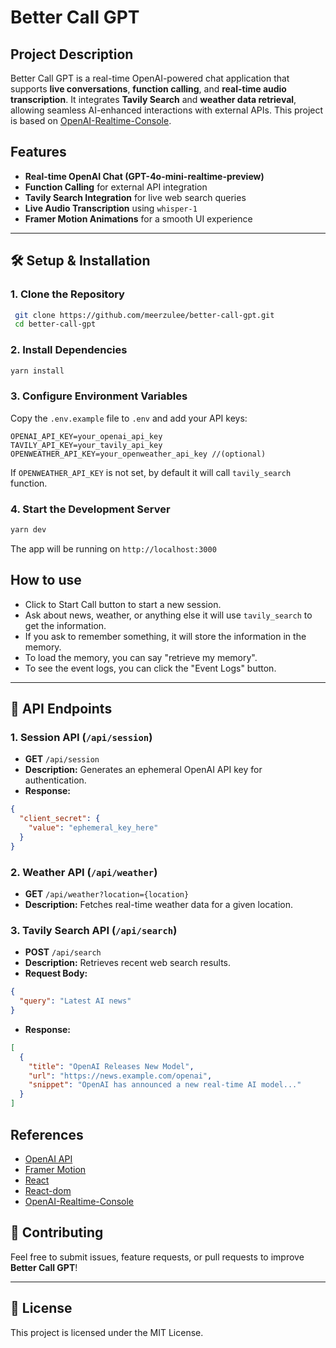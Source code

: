 # Better Call GPT

## Project Description
Better Call GPT is a real-time OpenAI-powered chat application that supports **live conversations**, **function calling**, and **real-time audio transcription**. It integrates **Tavily Search** and **weather data retrieval**, allowing seamless AI-enhanced interactions with external APIs.
This project is based on [OpenAI-Realtime-Console](https://github.com/openai/openai-realtime-console).


## Features
- **Real-time OpenAI Chat (GPT-4o-mini-realtime-preview)**
- **Function Calling** for external API integration
- **Tavily Search Integration** for live web search queries
- **Live Audio Transcription** using `whisper-1`
- **Framer Motion Animations** for a smooth UI experience

---

## 🛠️ Setup & Installation

### **1. Clone the Repository**
```sh
 git clone https://github.com/meerzulee/better-call-gpt.git
 cd better-call-gpt
```

### **2. Install Dependencies**
```sh
yarn install
```

### **3. Configure Environment Variables**
Copy the `.env.example` file to `.env` and add your API keys:
```env
OPENAI_API_KEY=your_openai_api_key
TAVILY_API_KEY=your_tavily_api_key
OPENWEATHER_API_KEY=your_openweather_api_key //(optional)
```

If `OPENWEATHER_API_KEY` is not set, by default it will call `tavily_search` function.

### **4. Start the Development Server**
```sh
yarn dev
```

The app will be running on `http://localhost:3000`

## How to use

- Click to Start Call button to start a new session.
- Ask about news, weather, or anything else it will use `tavily_search` to get the information.
- If you ask to remember something, it will store the information in the memory.
- To load the memory, you can say "retrieve my memory".
- To see the event logs, you can click the "Event Logs" button.

---
## 🔌 API Endpoints

### **1. Session API (`/api/session`)**
- **GET** `/api/session`
- **Description:** Generates an ephemeral OpenAI API key for authentication.
- **Response:**
```json
{
  "client_secret": {
    "value": "ephemeral_key_here"
  }
}
```

### **2. Weather API (`/api/weather`)**
- **GET** `/api/weather?location={location}`
- **Description:** Fetches real-time weather data for a given location.


### **3. Tavily Search API (`/api/search`)**
- **POST** `/api/search`
- **Description:** Retrieves recent web search results.
- **Request Body:**
```json
{
  "query": "Latest AI news"
}
```
- **Response:**
```json
[
  {
    "title": "OpenAI Releases New Model",
    "url": "https://news.example.com/openai",
    "snippet": "OpenAI has announced a new real-time AI model..."
  }
]
```

## References
- [OpenAI API](https://platform.openai.com/docs/api-reference)
- [Framer Motion](https://www.framer.com/motion/)
- [React](https://react.dev/)
- [React-dom](https://react.dev/)
- [OpenAI-Realtime-Console](https://github.com/openai/openai-realtime-console)

## 🤝 Contributing
Feel free to submit issues, feature requests, or pull requests to improve **Better Call GPT**!

---

## 📜 License
This project is licensed under the MIT License.